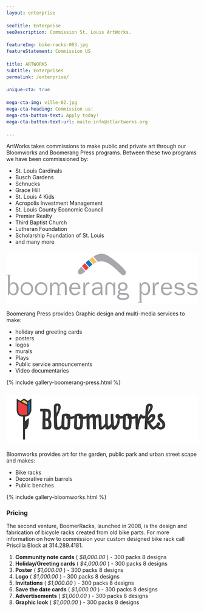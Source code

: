 ```yaml
---
layout: enterprise

seoTitle: Enterprise
seoDescription: Commission St. Louis ArtWorks.

featureImg: bike-racks-003.jpg
featureStatement: Commission US

title: ARTWORKS
subtitle: Enterprises
permalink: /enterprise/

unique-cta: true

mega-cta-img: ville-02.jpg
mega-cta-heading: Commission us!
mega-cta-button-text: Apply today!
mega-cta-button-text-url: maito:info@stlartworks.org

---
```


ArtWorks takes commissions to make public and private art through our Bloomworks and Boomerang Press programs. Between these two programs we have been commissioned by:

- St. Louis Cardinals
- Busch Gardens
- Schnucks
- Grace Hill
- St. Louis 4 Kids
- Acropolis Investment Management
- St. Louis County Economic Council
- Premier Realty
- Third Baptist Church
- Lutheran Foundation
- Scholarship Foundation of St. Louis
- and many more

### ![boomerang press](/images/svg/boomerang-press-2.svg)
Boomerang Press provides Graphic design and multi-media services to make:

- holiday and greeting cards
- posters
- logos
- murals
- Plays
- Public service announcements
- Video documentaries


{% include gallery-boomerang-press.html %}

### ![bloomworks](/images/svg/bloomworks.svg)
Bloomworks provides art for the garden, public park and urban street scape and makes:

- Bike racks
- Decorative rain barrels
- Public benches

{% include gallery-bloomworks.html %}


### Pricing

The second venture, BoomerRacks, launched in 2008, is the design and fabrication of bicycle racks created from old bike parts.  For more information on how to commission your custom designed bike rack call Priscilla Block at 314.289.4181.

1. **Community note cards** ( *$8,000.00* ) - 300 packs 8 designs
1. **Holiday/Greeting cards** ( *$4,000.00* ) - 300 packs 8 designs
1. **Poster** ( *$1,000.00* ) - 300 packs 8 designs
1. **Logo** ( *$1,000.00* ) - 300 packs 8 designs
1. **Invitations** ( *$1,000.00* ) - 300 packs 8 designs
1. **Save the date cards** ( *$1,000.00* ) - 300 packs 8 designs
1. **Advertisements** ( *$1,000.00* ) - 300 packs 8 designs
1. **Graphic look** ( *$1,000.00* ) - 300 packs 8 designs
